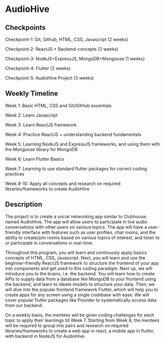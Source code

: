 # AudioHive
## Checkpoints
Checkpoint-1: Git, Github, HTML, CSS, Javascript (2 weeks)

Checkpoint-2: ReactJS + Backend-concepts (2 weeks)

Checkpoint-3: NodeJS+ExpressJS, MongoDB+Mongoose (1 weeks)

Checkpoint-4: Flutter (2 weeks)

Checkpoint-5: AudioHive Project (3 weeks)

## Weekly Timeline
Week 1: Basic HTML, CSS and Git/GitHub essentials

Week 2: Learn Javascript

Week 3: Learn ReactJS framework

Week 4: Practice ReactJS + understanding backend fundamentals 

Week 5: Learning NodeJS and ExpressJS frameworks, and using them with the Mongoose library for MongoDB

Week 6: Learn Flutter Basics

Week 7: Learning to use standard flutter packages for correct coding practices 

Week 8-10: Apply all concepts and research on required libraries/frameworks to create AudioHive 

## Description
The project is to create a social networking app similar to Clubhouse, named AudioHive. The app will allow users to participate in live audio conversations with other users on various topics. The app will have a user-friendly interface with features such as user profiles, chat rooms, and the ability to create/join rooms based on various topics of interest, and listen to or participate in conversations in real-time.  

Throughout this program, you will learn and continuosly apply basics concepts of HTML, CSS, Javascript. Next, you will learn and use the beginner-friendly ReactJS framework to structure the frontend of your app into components and get used to this coding paradigm. Next up, we will introduce you to the brains, i.e. the backend. You will learn how to create APIs to supply data from a database like MongoDB to your frontend using the backend, and learn to ideate models to structure your data. Then, we will dive into the popular frontend framework Flutter, which will help you to create apps for any screen using a single codebase with ease. We will cover popular flutter packages like Provider to systematically access data from our backend. 

On a weekly basis, the mentees will be given coding challenges for each topic to apply their learnings till Week 7. Starting from Week 8, the mentees will be required to group into pairs and research on required libraries/frameworks to create a web app in react, a mobile app in flutter, with backend in NodeJS for AudioHive.

